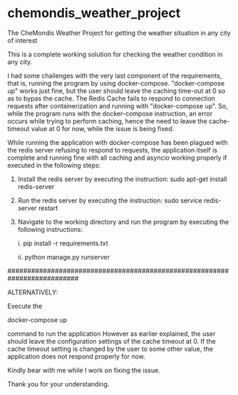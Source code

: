 # chemondis_weather_project
The CheMondis Weather Project for getting the weather situation in any city of interest

This is a complete working solution for checking the weather condition in any city.

I had some challenges with the very last component of the requirements, that is, running the program by using docker-compose. "docker-compose up" works just fine, but the user should leave the caching time-out at 0 so as to bypas the cache. The Redis Cache fails to respond to connection requests after containerization and running with "docker-compose up". So, while the program runs with the docker-compose instruction, an error occurs while trying to perform caching, hence the need to leave the cache-timeout value at 0 for now, while the issue is being fixed.

While running the application with docker-compose has been plagued with the redis server refusing to respond to requests, 
the application itself is complete and running fine with all caching and asyncio working properly if executed in the following steps:

1. Install the redis server by executing the instruction: sudo apt-get install redis-server 
2. Run the redis server by executing the instruction: sudo service redis-server restart 
3. Navigate to the working directory and run the program by executing the following instructions: 

    i. pip install -r requirements.txt
    
    ii. python manage.py runserver
    
 
##########################################################################

ALTERNATIVELY:

Execute the 

docker-compose up

command to run the application
However as earlier explained, the user should leave the configuration settings of the cache timeout at 0.
If the cache timeout setting is changed by the user to some other value, the application does not respond properly for now.


Kindly bear with me while I work on fixing the issue.

Thank you for your understanding.
